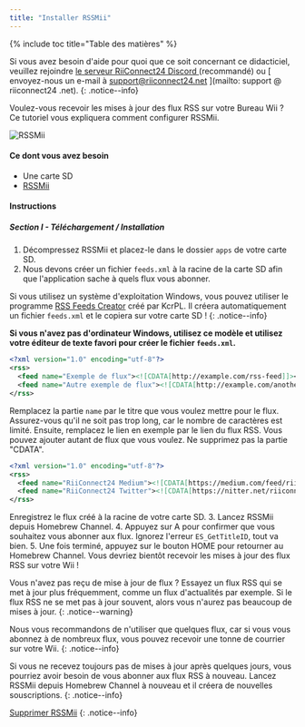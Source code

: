 ```yaml
---
title: "Installer RSSMii"
---
```


{% include toc title="Table des matières" %}

Si vous avez besoin d'aide pour quoi que ce soit concernant ce didacticiel, veuillez rejoindre [ le serveur RiiConnect24 Discord ](https://discord.gg/rc24) (recommandé) ou \[ envoyez-nous un e-mail à support@riiconnect24.net \](mailto: support @ riiconnect24 .net).
{: .notice--info}

Voulez-vous recevoir les mises à jour des flux RSS sur votre Bureau Wii ? Ce tutoriel vous expliquera comment configurer RSSMii.

![RSSMii](/images/rssmii.png)

#### Ce dont vous avez besoin

* Une carte SD
* [RSSMii](https://github.com/RiiConnect24/rssmii/releases)

#### Instructions
##### Section I - Téléchargement / Installation

1. Décompressez RSSMii et placez-le dans le dossier `apps` de votre carte SD.
2. Nous devons créer un fichier `feeds.xml` à la racine de la carte SD afin que l'application sache à quels flux vous abonner.

Si vous utilisez un système d'exploitation Windows, vous pouvez utiliser le programme [RSS Feeds Creator](https://github.com/RiiConnect24/rssmii/releases/download/v1.4.1/RSSFeedsCreator.bat) créé par KcrPL. Il créera automatiquement un fichier `feeds.xml` et le copiera sur votre carte SD !
{: .notice--info}

<b>Si vous n'avez pas d'ordinateur Windows, utilisez ce modèle et utilisez votre éditeur de texte favori pour créer le fichier <code>feeds.xml</code>.</b>

```xml
<?xml version="1.0" encoding="utf-8"?>
<rss>
  <feed name="Exemple de flux"><![CDATA[http://example.com/rss-feed]]></feed>
  <feed name="Autre exemple de flux"><![CDATA[http://example.com/another_rss-feed]]></feed>
</rss>
```

Remplacez la partie `name` par le titre que vous voulez mettre pour le flux. Assurez-vous qu'il ne soit pas trop long, car le nombre de caractères est limité. Ensuite, remplacez le lien en exemple par le lien du flux RSS. Vous pouvez ajouter autant de flux que vous voulez. Ne supprimez pas la partie "CDATA".

```xml
<?xml version="1.0" encoding="utf-8"?>
<rss>
  <feed name="RiiConnect24 Medium"><![CDATA[https://medium.com/feed/riiconnect24]]></feed>
  <feed name="RiiConnect24 Twitter"><![CDATA[https://nitter.net/riiconnect24/rss]]></feed>
</rss>
```

Enregistrez le flux créé à la racine de votre carte SD.
3. Lancez RSSMii depuis Homebrew Channel.
4. Appuyez sur A pour confirmer que vous souhaitez vous abonner aux flux. Ignorez l'erreur `ES_GetTitleID`, tout va bien.
5. Une fois terminé, appuyez sur le bouton HOME pour retourner au Homebrew Channel. Vous devriez bientôt recevoir les mises à jour des flux RSS sur votre Wii !

Vous n'avez pas reçu de mise à jour de flux ? Essayez un flux RSS qui se met à jour plus fréquemment, comme un flux d'actualités par exemple. Si le flux RSS ne se met pas à jour souvent, alors vous n'aurez pas beaucoup de mises à jour.
{: .notice--warning}

Nous vous recommandons de n'utiliser que quelques flux, car si vous vous abonnez à de nombreux flux, vous pouvez recevoir une tonne de courrier sur votre Wii.
{: .notice--info}

Si vous ne recevez toujours pas de mises à jour après quelques jours, vous pourriez avoir besoin de vous abonner aux flux RSS à nouveau. Lancez RSSMii depuis Homebrew Channel à nouveau et il créera de nouvelles souscriptions.
{: .notice--info}

[Supprimer RSSMii](rssmii-remove)
{: .notice--info}

